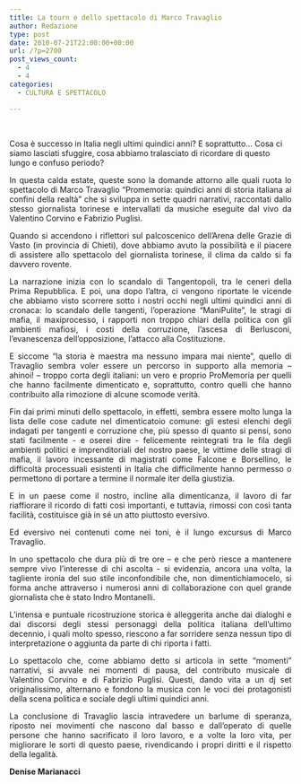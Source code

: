 ```yaml
---
title: La tourn e dello spettacolo di Marco Travaglio
author: Redazione
type: post
date: 2010-07-21T22:00:00+00:00
url: /?p=2700
post_views_count:
  - 4
  - 4
categories:
  - CULTURA E SPETTACOLO

---
```

&nbsp;

Cosa &egrave; successo in Italia negli ultimi quindici anni? E soprattutto&hellip; Cosa ci siamo lasciati sfuggire, cosa abbiamo tralasciato di ricordare di questo lungo e confuso periodo?

<p align="justify" style="margin&#45;bottom: 0cm">
  In questa calda estate, queste sono la domande attorno alle quali ruota lo spettacolo di Marco Travaglio &ldquo;Promemoria: quindici anni di storia italiana ai confini della realt&agrave;&rdquo; che si sviluppa in sette quadri narrativi, raccontati dallo stesso giornalista torinese e intervallati da musiche eseguite dal vivo da Valentino Corvino e Fabrizio Puglisi.
</p>

<p align="justify" style="margin&#45;bottom: 0cm">
  Quando si accendono i riflettori sul palcoscenico dell&rsquo;Arena delle Grazie di Vasto (in provincia di Chieti), dove abbiamo avuto la possibilit&agrave; e il piacere di assistere allo spettacolo del giornalista torinese, il clima da caldo si fa davvero rovente.
</p>

<p align="justify" style="margin&#45;bottom: 0cm">
  La narrazione inizia con lo scandalo di Tangentopoli, tra le ceneri della Prima Repubblica. E poi, una dopo l&rsquo;altra, ci vengono riportate le vicende che abbiamo visto scorrere sotto i nostri occhi negli ultimi quindici anni di cronaca: lo scandalo delle tangenti, l&rsquo;operazione &ldquo;ManiPulite&rdquo;, le stragi di mafia, il maxiprocesso, i rapporti non troppo chiari della politica con gli ambienti mafiosi, i costi della corruzione, l&rsquo;ascesa di Berlusconi, l&rsquo;evanescenza dell&rsquo;opposizione, l&rsquo;attacco alla Costituzione.
</p>

<p align="justify" style="margin&#45;bottom: 0cm">
  E siccome &ldquo;la storia &egrave; maestra ma nessuno impara mai niente&rdquo;, quello di Travaglio sembra voler essere un percorso in supporto alla memoria &ndash; ahinoi! &ndash; troppo corta degli italiani: un vero e proprio ProMemoria per quelli che hanno facilmente dimenticato e, soprattutto, contro quelli che hanno contribuito alla rimozione di alcune scomode verit&agrave;.
</p>

<p align="justify" style="margin&#45;bottom: 0cm">
  Fin dai primi minuti dello spettacolo, in effetti, sembra essere molto lunga la lista delle cose cadute nel dimenticatoio comune: gli estesi elenchi degli indagati per tangenti e corruzione che, pi&ugrave; spesso di quanto si pensi, sono stati facilmente &#45; e oserei dire &#45; felicemente reintegrati tra le fila degli ambienti politici e imprenditoriali del nostro paese, le vittime delle stragi di mafia, il lavoro incessante di magistrati come Falcone e Borsellino, le difficolt&agrave; processuali esistenti in Italia che difficilmente hanno permesso o permettono di portare a termine il normale iter della giustizia.
</p>

<p align="justify" style="margin&#45;bottom: 0cm">
  E in un paese come il nostro, incline alla dimenticanza, il lavoro di far riaffiorare il ricordo di fatti cos&igrave; importanti, e tuttavia, rimossi con cos&igrave; tanta facilit&agrave;, costituisce gi&agrave; in s&eacute; un atto piuttosto eversivo.
</p>

<p align="justify" style="margin&#45;bottom: 0cm">
  Ed eversivo nei contenuti come nei toni, &egrave; il lungo excursus di Marco Travaglio.
</p>

<p align="justify" style="margin&#45;bottom: 0cm">
  In uno spettacolo che dura pi&ugrave; di tre ore &ndash; e che per&ograve; riesce a mantenere sempre vivo l&rsquo;interesse di chi ascolta &#45; si evidenzia, ancora una volta, la tagliente ironia del suo stile inconfondibile che, non dimentichiamocelo, si forma anche attraverso i numerosi anni di collaborazione con quel grande giornalista che &egrave; stato Indro Montanelli.
</p>

<p align="justify" style="margin&#45;bottom: 0cm">
  L&rsquo;intensa e puntuale ricostruzione storica &egrave; alleggerita anche dai dialoghi e dai discorsi degli stessi personaggi della politica italiana dell&rsquo;ultimo decennio, i quali molto spesso, riescono a far sorridere senza nessun tipo di interpretazione o aggiunta da parte di chi riporta i fatti.
</p>

<p align="justify" style="margin&#45;bottom: 0cm">
  Lo spettacolo che, come abbiamo detto si articola in sette &ldquo;momenti&rdquo; narrativi, si avvale nei momenti di pausa, del contributo musicale di Valentino Corvino e di Fabrizio Puglisi. Questi, dando vita a un dj set originalissimo, alternano e fondono la musica con le voci dei protagonisti della scena politica e sociale degli ultimi quindici anni.
</p>

<p align="justify" style="margin&#45;bottom: 0cm">
  La conclusione di Travaglio lascia intravedere un barlume di speranza, riposto nei movimenti che nascono dal basso e dall&rsquo;operato di quelle persone che hanno sacrificato il loro lavoro, e a volte la loro vita, per migliorare le sorti di questo paese, rivendicando i propri diritti e il rispetto della legalit&agrave;.
</p>

<p align="justify" style="margin&#45;bottom: 0cm">
  <strong>Denise Marianacci</strong>
</p>